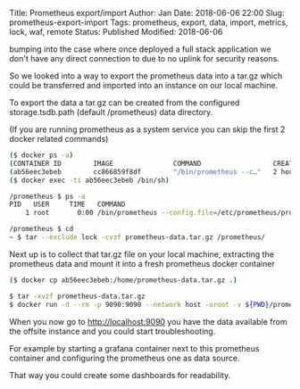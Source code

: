 Title:       Prometheus export/import
Author:      Jan
Date: 	     2018-06-06 22:00
Slug:	     prometheus-export-import
Tags: 	     prometheus, export, data, import, metrics, lock, waf, remote
Status:	     Published
Modified:    2018-06-06

bumping into the case where once deployed a full stack application we don't have any direct connection to due to no uplink for security reasons.

So we looked into a way to export the prometheus data into a tar.gz which could be transferred and imported into an instance on our local machine.

To export the data a tar.gz can be created from the configured storage.tsdb.path (default /prometheus) data directory.

(If you are running prometheus as a system service you can skip the first 2 docker related commands)

```bash
($ docker ps -a)
(CONTAINER ID        IMAGE               COMMAND                  CREATED             STATUS              PORTS         NAMES)
(ab56eec3ebeb        cc866859f8df        "/bin/prometheus --c…"   2 hours ago         Up 2 hours                        prometheus)
($ docker exec -ti ab56eec3ebeb /bin/sh)

/prometheus $ ps -a
PID   USER     TIME   COMMAND
    1 root       0:00 /bin/prometheus --config.file=/etc/prometheus/prometheus.yml --storage.tsdb.path=/prometheus --web.console.libraries=/usr/share/prometheus/console_libraries --web.console.templates=/usr/share/prometheus/consoles

/prometheus $ cd
~ $ tar --exclude lock -cvzf prometheus-data.tar.gz /prometheus/
```

Next up is to collect that tar.gz file on your local machine, extracting the prometheus data and mount it into a fresh prometheus docker container

```bash
($ docker cp ab56eec3ebeb:/home/prometheus-data.tar.gz .)

$ tar -xvzf prometheus-data.tar.gz
$ docker run -d --rm -p 9090:9090 --network host -uroot -v ${PWD}/prometheus:/prometheus prom/prometheus
```

When you now go to [http://localhost:9090](http://localhost:9090) you have the data available from the offsite instance and you could start troubleshooting.

For example by starting a grafana container next to this prometheus container and configuring the prometheus one as data source.

That way you could create some dashboards for readability.
